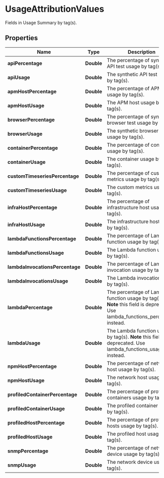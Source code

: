 

# UsageAttributionValues

Fields in Usage Summary by tag(s).

## Properties

Name | Type | Description | Notes
------------ | ------------- | ------------- | -------------
**apiPercentage** | **Double** | The percentage of synthetic API test usage by tag(s). |  [optional]
**apiUsage** | **Double** | The synthetic API test usage by tag(s). |  [optional]
**apmHostPercentage** | **Double** | The percentage of APM host usage by tag(s). |  [optional]
**apmHostUsage** | **Double** | The APM host usage by tag(s). |  [optional]
**browserPercentage** | **Double** | The percentage of synthetic browser test usage by tag(s). |  [optional]
**browserUsage** | **Double** | The synthetic browser test usage by tag(s). |  [optional]
**containerPercentage** | **Double** | The percentage of container usage by tag(s). |  [optional]
**containerUsage** | **Double** | The container usage by tag(s). |  [optional]
**customTimeseriesPercentage** | **Double** | The percentage of custom metrics usage by tag(s). |  [optional]
**customTimeseriesUsage** | **Double** | The custom metrics usage by tag(s). |  [optional]
**infraHostPercentage** | **Double** | The percentage of infrastructure host usage by tag(s). |  [optional]
**infraHostUsage** | **Double** | The infrastructure host usage by tag(s). |  [optional]
**lambdaFunctionsPercentage** | **Double** | The percentage of Lambda function usage by tag(s). |  [optional]
**lambdaFunctionsUsage** | **Double** | The Lambda function usage by tag(s). |  [optional]
**lambdaInvocationsPercentage** | **Double** | The percentage of Lambda invocation usage by tag(s). |  [optional]
**lambdaInvocationsUsage** | **Double** | The Lambda invocation usage by tag(s). |  [optional]
**lambdaPercentage** | **Double** | The percentage of Lambda function usage by tag(s).  **Note** this field is deprecated. Use lambda_functions_percentage instead. |  [optional]
**lambdaUsage** | **Double** | The Lambda function usage by tag(s).  **Note** this field is deprecated. Use lambda_functions_usage instead. |  [optional]
**npmHostPercentage** | **Double** | The percentage of network host usage by tag(s). |  [optional]
**npmHostUsage** | **Double** | The network host usage by tag(s). |  [optional]
**profiledContainerPercentage** | **Double** | The percentage of profiled containers usage by tag(s). |  [optional]
**profiledContainerUsage** | **Double** | The profiled container usage by tag(s). |  [optional]
**profiledHostPercentage** | **Double** | The percentage of profiled hosts usage by tag(s). |  [optional]
**profiledHostUsage** | **Double** | The profiled host usage by tag(s). |  [optional]
**snmpPercentage** | **Double** | The percentage of network device usage by tag(s). |  [optional]
**snmpUsage** | **Double** | The network device usage by tag(s). |  [optional]



